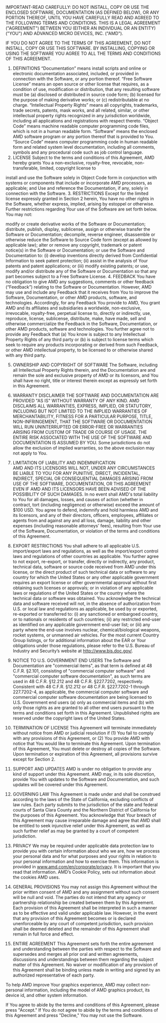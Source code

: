 IMPORTANT-READ CAREFULLY:  DO NOT INSTALL, COPY OR USE THE ENCLOSED SOFTWARE, DOCUMENTATION (AS DEFINED BELOW), OR ANY PORTION THEREOF, UNTIL YOU HAVE CAREFULLY READ AND AGREED TO THE FOLLOWING TERMS AND CONDITIONS.  THIS IS A LEGAL AGREEMENT ("AGREEMENT") BETWEEN YOU (EITHER AN INDIVIDUAL OR AN ENTITY) ("YOU") AND ADVANCED MICRO DEVICES, INC. ("AMD").

IF YOU DO NOT AGREE TO THE TERMS OF THIS AGREEMENT, DO NOT INSTALL, COPY OR USE THIS SOFTWARE.  BY INSTALLING, COPYING OR USING THE SOFTWARE YOU AGREE TO ALL THE TERMS AND CONDITIONS OF THIS AGREEMENT.

1. DEFINITIONS
“Documentation” means install scripts and online or electronic documentation associated, included, or provided in connection with the Software, or any portion thereof.
“Free Software License” means an open source or other license that requires, as a condition of use, modification or distribution, that any resulting software must be (a) disclosed or distributed in source code form; (b) licensed for the purpose of making derivative works; or (c) redistributable at no charge.
 “Intellectual Property Rights” means all copyrights, trademarks, trade secrets, patents, mask works, and all related, similar, or other intellectual property rights recognized in any jurisdiction worldwide, including all applications and registrations with respect thereto.
 “Object Code” means machine readable computer programming code files, which is not in a human readable form.
“Software” means the enclosed AMD software program or any portion thereof that is provided to You.
“Source Code” means computer programming code in human readable form and related system level documentation, including all comments, symbols and any procedural code such as job control language.
2. LICENSE
Subject to the terms and conditions of this Agreement, AMD hereby grants You a non-exclusive, royalty-free, revocable, non-transferable, limited, copyright license to

install and use the Software solely in Object Code form in conjunction with systems or components that include or incorporate AMD processors, as applicable; and
Use and reference the Documentation, if any, solely in connection with the Software.
3. RESTRICTIONS
Except for the limited license expressly granted in Section 2 herein, You have no other rights in the Software, whether express, implied, arising by estoppel or otherwise.  Further restrictions regarding Your use of the Software are set forth below. You may not:

modify or create derivative works of the Software or Documentation;
distribute, publish, display, sublicense, assign or otherwise transfer the Software or Documentation;
decompile, reverse engineer, disassemble or otherwise reduce the Software to Source Code form (except as allowed by applicable law);
alter or remove any copyright, trademark or patent notice(s) in the Software or Documentation; or
use the Software and Documentation to: (i) develop inventions directly derived from Confidential Information to seek patent protection; (ii) assist in the analysis of Your patents and patent applications; or (iii) modify existing patents; or
use, modify and/or distribute any of the Software or Documentation so that any part becomes subject to a Free Software License.
4. FEEDBACK
You have no obligation to give AMD any suggestions, comments or other feedback (“Feedback”) relating to the Software or Documentation.  However, AMD may use and include any Feedback that it receives from You to improve the Software, Documentation, or other AMD products, software, and technologies.  Accordingly, for any Feedback You provide to AMD, You grant AMD and its affiliates and subsidiaries a worldwide, non-exclusive, irrevocable, royalty-free, perpetual license to, directly or indirectly, use, reproduce, license, sublicense, distribute, make, have made, sell and otherwise commercialize the Feedback in the Software, Documentation, or other AMD products, software and technologies.  You further agree not to provide any Feedback that (a) You know is subject to any Intellectual Property Rights of any third party or (b) is subject to license terms which seek to require any products incorporating or derived from such Feedback, or other AMD intellectual property, to be licensed to or otherwise shared with any third party.

5. OWNERSHIP AND COPYRIGHT OF SOFTWARE
The Software, including all Intellectual Property Rights therein, and the Documentation are and remain the sole and exclusive property of AMD or its licensors, and You shall have no right, title or interest therein except as expressly set forth in this Agreement.

6. WARRANTY DISCLAIMER
THE SOFTWARE AND DOCUMENTATION ARE PROVIDED "AS IS" WITHOUT WARRANTY OF ANY KIND.  AMD DISCLAIMS ALL WARRANTIES, EXPRESS, IMPLIED, OR STATUTORY, INCLUDING BUT NOT LIMITED TO THE IMPLIED WARRANTIES OF MERCHANTABILITY, FITNESS FOR A PARTICULAR PURPOSE, TITLE, NON-INFRINGEMENT, THAT THE SOFTWARE OR DOCUMENTATION WILL RUN UNINTERRUPTED OR ERROR-FREE OR WARRANTIES ARISING FROM CUSTOM OF TRADE OR COURSE OF USAGE.  THE ENTIRE RISK ASSOCIATED WITH THE USE OF THE SOFTWARE AND DOCUMENTATION IS ASSUMED BY YOU.  Some jurisdictions do not allow the exclusion of implied warranties, so the above exclusion may not apply to You.

7. LIMITATION OF LIABILITY AND INDEMNIFICATION  
AMD AND ITS LICENSORS WILL NOT, UNDER ANY CIRCUMSTANCES BE LIABLE TO YOU FOR ANY PUNITIVE, DIRECT, INCIDENTAL, INDIRECT, SPECIAL OR CONSEQUENTIAL DAMAGES ARISING FROM USE OF THE SOFTWARE, DOCUMENTATION, OR THIS AGREEMENT EVEN IF AMD AND ITS LICENSORS HAVE BEEN ADVISED OF THE POSSIBILITY OF SUCH DAMAGES.  In no event shall AMD's total liability to You for all damages, losses, and causes of action (whether in contract, tort (including negligence) or otherwise) exceed the amount of $100 USD.  You agree to defend, indemnify and hold harmless AMD and its licensors, and any of their directors, officers, employees, affiliates or agents from and against any and all loss, damage, liability and other expenses (including reasonable attorneys' fees), resulting from Your use of the Software, Documentation, or violation of the terms and conditions of this Agreement. 

8. EXPORT RESTRICTIONS
You shall adhere to all applicable U.S. import/export laws and regulations, as well as the import/export control laws and regulations of other countries as applicable. You further agree to not export, re-export, or transfer, directly or indirectly, any product, technical data, software or source code received from AMD under this license, or the direct product of such technical data or software to any country for which the United States or any other applicable government requires an export license or other governmental approval without first obtaining such licenses or approvals; or in violation of any applicable laws or regulations of the United States or the country where the technical data or software was obtained.  You acknowledge the technical data and software received will not, in the absence of authorization from U.S. or local law and regulations as applicable, be used by or exported, re-exported or transferred to: (i) any sanctioned or embargoed country, or to nationals or residents of such countries; (ii) any restricted end-user as identified on any applicable government end-user list; or (iii) any party where the end-use involves nuclear, chemical/biological weapons, rocket systems, or unmanned air vehicles.   For the most current Country Group listings, or for additional information about the EAR or Your obligations under those regulations, please refer to the U.S. Bureau of Industry and Security’s website at http://www.bis.doc.gov/.

9. NOTICE TO U.S. GOVERNMENT END USERS 
The Software and Documentation are "commercial items", as that term is defined at 48 C.F.R. §2.101, consisting of "commercial computer software" and "commercial computer software documentation", as such terms are used in 48 C.F.R. §12.212 and 48 C.F.R. §227.7202, respectively. Consistent with 48 C.F.R. §12.212 or 48 C.F.R. §227.7202-1 through 227.7202-4, as applicable, the commercial computer software and commercial computer software documentation are being licensed to U.S. Government end users (a) only as commercial items and (b) with only those rights as are granted to all other end users pursuant to the terms and conditions set forth in this Agreement. Unpublished rights are reserved under the copyright laws of the United States.

10. TERMINATION OF LICENSE
This Agreement will terminate immediately without notice from AMD or judicial resolution if (1) You fail to comply with any provisions of this Agreement, or (2) You provide AMD with notice that You would like to terminate this Agreement.  Upon termination of this Agreement, You must delete or destroy all copies of the Software. Upon termination or expiration of this Agreement, all provisions survive except for Section 2.

11. SUPPORT AND UPDATES
AMD is under no obligation to provide any kind of support under this Agreement.  AMD may, in its sole discretion, provide You with updates to the Software and Documentation, and such updates will be covered under this Agreement. 

12. GOVERNING LAW
This Agreement is made under and shall be construed according to the laws of the State of California, excluding conflicts of law rules. Each party submits to the jurisdiction of the state and federal courts of Santa Clara County and the Northern District of California for the purposes of this Agreement. You acknowledge that Your breach of this Agreement may cause irreparable damage and agree that AMD shall be entitled to seek injunctive relief under this Agreement, as well as such further relief as may be granted by a court of competent jurisdiction.

13. PRIVACY
We may be required under applicable data protection law to provide you with certain information about who we are, how we process your personal data and for what purposes and your rights in relation to your personal information and how to exercise them. This information is provided in www.amd.com/en/corporate/privacy. It is important that you read that information. AMD’s Cookie Policy, sets out information about the cookies AMD uses.

14. GENERAL PROVISIONS
You may not assign this Agreement without the prior written consent of AMD and any assignment without such consent will be null and void.  The parties do not intend that any agency or partnership relationship be created between them by this Agreement.  Each provision of this Agreement shall be interpreted in such a manner as to be effective and valid under applicable law.  However, in the event that any provision of this Agreement becomes or is declared unenforceable by any court of competent jurisdiction, such provision shall be deemed deleted and the remainder of this Agreement shall remain in full force and effect. 

15. ENTIRE AGREEMENT
This Agreement sets forth the entire agreement and understanding between the parties with respect to the Software and supersedes and merges all prior oral and written agreements, discussions and understandings between them regarding the subject matter of this Agreement.  No waiver or modification of any provision of this Agreement shall be binding unless made in writing and signed by an authorized representative of each party.

To help AMD improve Your graphics experience, AMD may collect non-personal information, including the model of AMD graphics product, its device id, and other system information.

If You agree to abide by the terms and conditions of this Agreement, please press "Accept."  If You do not agree to abide by the terms and conditions of this Agreement and press "Decline," You may not use the Software.

